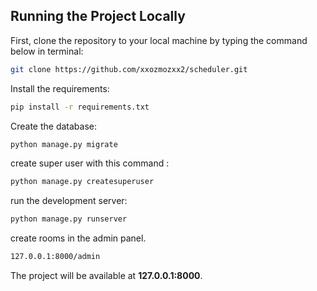 
## Running the Project Locally

First, clone the repository to your local machine by typing the command below in terminal:

```bash
git clone https://github.com/xxozmozxx2/scheduler.git
```

Install the requirements:

```bash
pip install -r requirements.txt
```

Create the database:

```bash
python manage.py migrate
```

create super user with this command :

```bash
python manage.py createsuperuser
```

run the development server:

```bash
python manage.py runserver
```

create rooms in the admin panel. 
```bash
127.0.0.1:8000/admin
```

The project will be available at **127.0.0.1:8000**.
